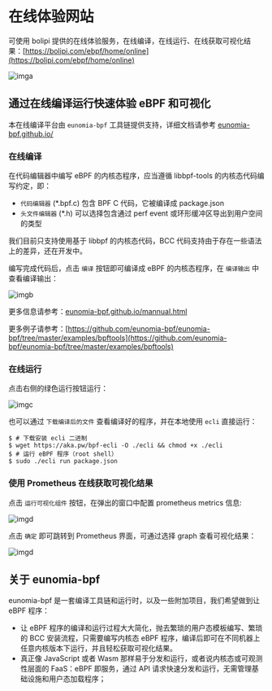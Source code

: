 # 在线体验网站

可使用 bolipi 提供的在线体验服务，在线编译，在线运行、在线获取可视化结果：[https://bolipi.com/ebpf/home/online](https://bolipi.com/ebpf/home/online)

![imga](../img/online.png)

## 通过在线编译运行快速体验 eBPF 和可视化

本在线编译平台由 `eunomia-bpf` 工具链提供支持，详细文档请参考 [eunomia-bpf.github.io/](https://eunomia-bpf.github.io/)

### 在线编译

在代码编辑器中编写 eBPF 的内核态程序，应当遵循 libbpf-tools 的内核态代码编写约定，即：

- `代码编辑器` (\*.bpf.c) 包含 BPF C 代码，它被编译成 package.json
- `头文件编辑器` (\*.h) 可以选择包含通过 perf event 或环形缓冲区导出到用户空间的类型

我们目前只支持使用基于 libbpf 的内核态代码，BCC 代码支持由于存在一些语法上的差异，还在开发中。

编写完成代码后，点击 `编译` 按钮即可编译成 eBPF 的内核态程序，在 `编译输出` 中查看编译输出：

![imgb](../img/compile-output.png)

更多信息请参考：[eunomia-bpf.github.io/mannual.html](https://eunomia-bpf.github.io/mannual.html)

更多例子请参考：[https://github.com/eunomia-bpf/eunomia-bpf/tree/master/examples/bpftools](https://github.com/eunomia-bpf/eunomia-bpf/tree/master/examples/bpftools)

### 在线运行

点击右侧的绿色运行按钮运行：

![imgc](../img/run-ebpf.png)

也可以通过 `下载编译后的文件` 查看编译好的程序，并在本地使用 `ecli` 直接运行：

```console
$ # 下载安装 ecli 二进制
$ wget https://aka.pw/bpf-ecli -O ./ecli && chmod +x ./ecli
$ # 运行 eBPF 程序（root shell）
$ sudo ./ecli run package.json
```

### 使用 Prometheus 在线获取可视化结果

点击 `运行可视化组件` 按钮，在弹出的窗口中配置 prometheus metrics 信息:

![imgd](../img/prometheus-config.png)

点击 `确定` 即可跳转到 Prometheus 界面，可通过选择 graph 查看可视化结果：

![imgd](../img/prometheus-graph.png)

## 关于 eunomia-bpf

eunomia-bpf 是一套编译工具链和运行时，以及一些附加项目，我们希望做到让 eBPF 程序：

- 让 eBPF 程序的编译和运行过程大大简化，抛去繁琐的用户态模板编写、繁琐的 BCC 安装流程，只需要编写内核态 eBPF 程序，编译后即可在不同机器上任意内核版本下运行，并且轻松获取可视化结果。
- 真正像 JavaScript 或者 Wasm 那样易于分发和运行，或者说内核态或可观测性层面的 FaaS：eBPF 即服务，通过 API 请求快速分发和运行，无需管理基础设施和用户态加载程序；
